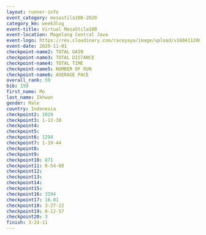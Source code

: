 ```yaml
--- 
layout: runner-info 
event_category: mesastila100-2020 
category_km: week3log 
event-title: Virtual MesaStila100  
event-location: Magelang Central Java 
event-logo: https://res.cloudinary.com/raceyaya/image/upload/v1604112863/3B3F7463-9336-4572-9F07-069DCA7D2527_ndaoxk.jpg 
event-date: 2020-11-01 
checkpoint-name2: TOTAL GAIN 
checkpoint-name3: TOTAL DISTANCE 
checkpoint-name4: TOTAL TIME 
checkpoint-name5: NUMBER OF RUN 
checkpoint-name6: AVERAGE PACE 
overall_rank: 59
bib: 159
first_name: Mo
last_name: Ikhwan
gender: Male
country: Indonesia
checkpoint2: 1029
checkpoint3: 1-13-30
checkpoint4: 
checkpoint5: 
checkpoint6: 1294
checkpoint7: 1-19-44
checkpoint8: 
checkpoint9: 
checkpoint10: 871
checkpoint11: 0-54-08
checkpoint12: 
checkpoint13: 
checkpoint14: 
checkpoint15: 
checkpoint16: 3194
checkpoint17: 16.01
checkpoint18: 3-27-22
checkpoint19: 0-12-57
checkpoint20: 3
finish: 3-24-11
--- 
```

